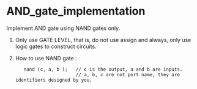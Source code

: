 # AND_gate_implementation
Implement AND gate using NAND gates only.
1. Only use GATE LEVEL, that is, do not use assign and always, only use logic gates to construct circuits.
2. How to use NAND gate : 
    
          nand (c, a, b );   // c is the output, a and b are inputs.
                             // a, b, c are not port name, they are identifiers designed by you. 
           
